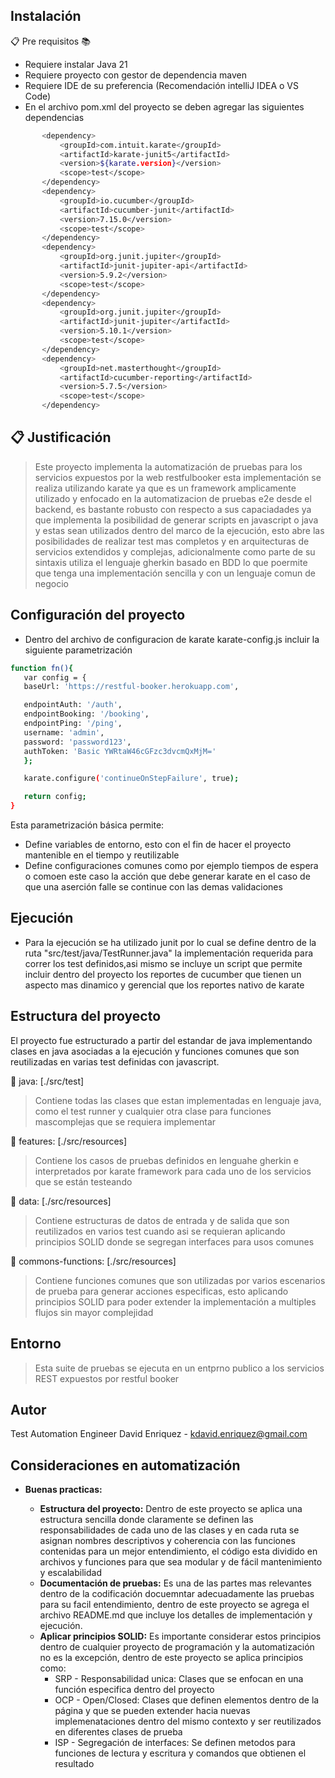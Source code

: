 ## Instalación


📋 Pre requisitos 📚

- Requiere instalar Java 21
- Requiere proyecto con gestor de dependencia maven
- Requiere IDE de su preferencia (Recomendación intelliJ IDEA o VS Code)
- En el archivo pom.xml del proyecto se deben agregar las siguientes dependencias
 ```bash
        <dependency>
            <groupId>com.intuit.karate</groupId>
            <artifactId>karate-junit5</artifactId>
            <version>${karate.version}</version>
            <scope>test</scope>
        </dependency>
        <dependency>
            <groupId>io.cucumber</groupId>
            <artifactId>cucumber-junit</artifactId>
            <version>7.15.0</version>
            <scope>test</scope>
        </dependency>
        <dependency>
            <groupId>org.junit.jupiter</groupId>
            <artifactId>junit-jupiter-api</artifactId>
            <version>5.9.2</version>
            <scope>test</scope>
        </dependency>
        <dependency>
            <groupId>org.junit.jupiter</groupId>
            <artifactId>junit-jupiter</artifactId>
            <version>5.10.1</version>
            <scope>test</scope>
        </dependency>
        <dependency>
            <groupId>net.masterthought</groupId>
            <artifactId>cucumber-reporting</artifactId>
            <version>5.7.5</version>
            <scope>test</scope>
        </dependency>
```
## 📋 Justificación

> Este proyecto implementa la automatización de pruebas para los servicios expuestos por la web restfulbooker
esta implementación se realiza utilizando karate ya que es un framework amplicamente utilizado y enfocado en
la automatizacion de pruebas e2e desde el backend, es bastante robusto con respecto a sus capaciadades ya que
implementa la posibilidad de generar scripts en javascript o java y estas sean utilizados dentro del marco de la
ejecución, esto abre las posibilidades de realizar test mas completos y en arquitecturas de servicios extendidos 
y complejas, adicionalmente como parte de su sintaxis utiliza el lenguaje gherkin basado en BDD lo que poermite 
que tenga una implementación sencilla y con un lenguaje comun de negocio


## Configuración del proyecto 

- Dentro del archivo de configuracion de karate karate-config.js incluir la siguiente parametrización

 ```bash
function fn(){
    var config = {
    baseUrl: 'https://restful-booker.herokuapp.com',

    endpointAuth: '/auth',
    endpointBooking: '/booking',
    endpointPing: '/ping',
    username: 'admin',
    password: 'password123',
    authToken: 'Basic YWRtaW46cGFzc3dvcmQxMjM='
    };

    karate.configure('continueOnStepFailure', true);

    return config;
}
```
Esta parametrización básica permite:
- Define variables de entorno, esto con el fin de hacer el proyecto mantenible en el tiempo y reutilizable 
- Define configuraciones comunes como por ejemplo tiempos de espera o comoen este caso la acción que debe generar karate 
en el caso de que una aserción falle se continue con las demas validaciones

## Ejecución

- Para la ejecución se ha utilizado junit por lo cual se define dentro de la ruta "src/test/java/TestRunner.java"
la implementación requerida para correr los test definidos,asi mismo se incluye un script que permite incluir dentro del 
proyecto los reportes de cucumber que tienen un aspecto mas dinamico y gerencial que los reportes nativo de karate


## Estructura del proyecto

El proyecto fue estructurado a partir del estandar de java implementando clases en java asociadas a la ejecución y
funciones comunes que son reutilizadas en varias test definidas con javascript.

📁 java: [./src/test]
> Contiene todas las clases que estan implementadas en lenguaje java, como el test runner y cualquier otra clase para
funciones mascomplejas que se requiera implementar


📁 features: [./src/resources]
> Contiene los casos de pruebas definidos en lenguahe gherkin e interpretados por karate framework para cada uno de los
servicios que se están testeando


📁 data: [./src/resources]
> Contiene estructuras de datos de entrada y de salida que son reutilizados en varios test cuando asi se requieran
aplicando principios SOLID donde se segregan interfaces para usos comunes


📁 commons-functions: [./src/resources]
> Contiene funciones comunes que son utilizadas por varios escenarios de prueba para generar acciones especificas,
esto aplicando principios SOLID para poder extender la implementación a multiples flujos sin mayor complejidad

## Entorno

> Esta suite de pruebas se ejecuta en un entprno publico a los servicios REST expuestos por restful booker


## Autor

Test Automation Engineer
David Enriquez - kdavid.enriquez@gmail.com

## Consideraciones en automatización

- **Buenas practicas:**

    - **Estructura del proyecto:** Dentro de este proyecto se aplica una estructura sencilla donde claramente se definen las
      responsabilidades de cada uno de las clases y en cada ruta se asignan nombres descriptivos y coherencia con las
      funciones contenidas para un mejor entendimiento, el código esta dividido en archivos y funciones para que sea modular
      y de fácil mantenimiento y escalabilidad
    - **Documentación de pruebas:** Es una de las partes mas relevantes dentro de la codificación docuemntar adecuadamente
      las pruebas para su facil entendimiento, dentro de este proyecto se agrega el archivo README.md que incluye los detalles de implementación y ejecución.
    - **Aplicar principios SOLID:** Es importante considerar estos principios dentro de cualquier proyecto de programación
      y la automatización no es la excepción, dentro de este proyecto se aplica principios como:
        - SRP - Responsabilidad unica: Clases que se enfocan en una función especifica dentro del proyecto
        - OCP - Open/Closed: Clases que definen elementos dentro de la página y que se pueden extender hacia nuevas
          implemenataciones dentro del mismo contexto y ser reutilizados en diferentes clases de prueba
        - ISP - Segregación de interfaces: Se definen metodos para funciones de lectura y escritura y comandos que obtienen
          el resultado